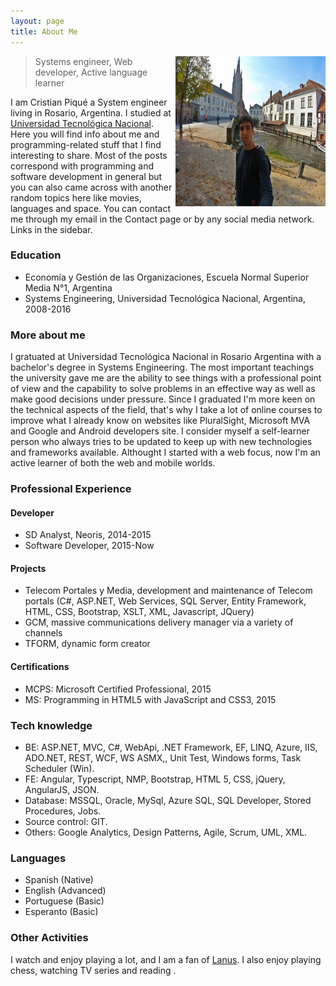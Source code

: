 ```yaml
---
layout: page
title: About Me
---
```



<p class="full-width no-margin"><img src="/public/image/profile.jpg" alt="CP" style="width:15rem;height:15rem;" align="right"/></p>

<blockquote class="full-width"><p>Systems engineer, Web developer, Active language learner</p></blockquote>


I am Cristian Piqué a System engineer living in Rosario, Argentina. I studied at [Universidad Tecnológica Nacional](http://www.utn.edu.ar/). 
Here you will find info about me and programming-related stuff that I find interesting to share. Most of the posts correspond with programming and software development in general but you can also came across with another random topics here like movies, languages and space.
You can contact me through my email in the Contact page or by any social media network. Links in the sidebar.

### Education
* Economía y Gestión de las Organizaciones, Escuela Normal Superior Media N°1, Argentina
* Systems Engineering, Universidad Tecnológica Nacional, Argentina, 2008-2016


### More about me
I gratuated at Universidad Tecnológica Nacional in Rosario Argentina with a bachelor's degree in Systems Engineering. The most important teachings the university gave me are the ability to see things with a professional point of view and the capability to solve problems in an effective way as well as make good decisions under pressure. 
Since I graduated I'm more keen on the technical aspects of the field, that's why I take a lot of online courses to improve what I already know on websites like PluralSight, Microsoft MVA and Google and Android developers site.
I consider myself a self-learner person who always tries to be updated to keep up with new technologies and frameworks available. Althought I started with a web focus, now I'm an active learner of both the web and mobile worlds. 


### Professional Experience

#### Developer
* SD Analyst, Neoris, 2014-2015
* Software Developer, 2015-Now

#### Projects
* Telecom Portales y Media, development and maintenance of Telecom portals (C#, ASP.NET, Web Services, SQL Server, Entity Framework, HTML, CSS, Bootstrap, XSLT, XML, Javascript, JQuery)
* GCM, massive communications delivery manager via a variety of channels
* TFORM, dynamic form creator

#### Certifications
* MCPS: Microsoft Certified Professional, 2015 
* MS: Programming in HTML5 with JavaScript and CSS3, 2015


### Tech knowledge
* BE: ASP.NET, MVC, C#, WebApi, .NET Framework, EF, LINQ, Azure, IIS, ADO.NET, REST, WCF, WS ASMX,, Unit Test, Windows forms, Task Scheduler (Win).
* FE: Angular, Typescript, NMP, Bootstrap, HTML 5, CSS, jQuery, AngularJS, JSON.
* Database: MSSQL, Oracle, MySql, Azure SQL, SQL Developer, Stored Procedures, Jobs.
* Source control: GIT.
* Others: Google Analytics, Design Patterns, Agile, Scrum, UML, XML.

### Languages
* Spanish (Native)
* English (Advanced)
* Portuguese (Basic)
* Esperanto (Basic)


### Other Activities

I watch and enjoy playing <i class="em em-soccer"></i> a lot, and I am a fan of [Lanus](http://www.clublanus.com/).
I also enjoy playing chess, watching TV series and reading <i class="em em-book"></i>.

